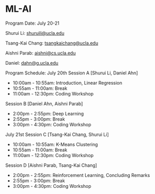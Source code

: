 # ML-AI

Program Date: July 20-21

Shurui Li: shuruili@ucla.edu

Tsang-Kai Chang: tsangkaichang@ucla.edu

Aishni Parab: aishni@cs.ucla.edu

Daniel: dahn@g.ucla.edu

Program Schedule:
July 20th
Session A [Shurui Li, Daniel Ahn]
* 10:00am - 10:55am: Introduction, Linear Regression
* 10:55am - 11:00am: Break
* 11:00am - 12:30pm: Coding Workshop

Session B [Daniel Ahn, Aishni Parab]
* 2:00pm - 2:55pm: Deep Learning 
* 2:55pm - 3:00pm: Break
* 3:00pm - 4:30pm: Coding Workshop

July 21st
Session C [Tsang-Kai Chang, Shurui Li]
* 10:00am - 10:55am: K-Means Clustering
* 10:55am - 11:00am: Break
* 11:00am - 12:30pm: Coding Workshop

Session D [Aishni Parab, Tsang-Kai Chang]
* 2:00pm - 2:55pm: Reinforcement Learning, Concluding Remarks
* 2:55pm - 3:00pm: Break
* 3:00pm - 4:30pm: Coding Workshop


